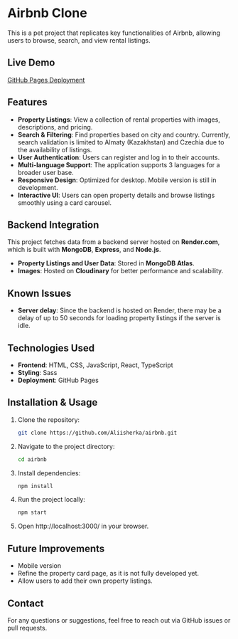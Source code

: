 # Airbnb Clone

This is a pet project that replicates key functionalities of Airbnb, allowing users to browse, search, and view rental listings.

## Live Demo  
[GitHub Pages Deployment](https://aliisherka.github.io/airbnb/)

## Features  
- **Property Listings**: View a collection of rental properties with images, descriptions, and pricing.  
- **Search & Filtering**: Find properties based on city and country. Currently, search validation is limited to Almaty (Kazakhstan) and Czechia due to the availability of listings.  
- **User Authentication**: Users can register and log in to their accounts.  
- **Multi-language Support**: The application supports 3 languages for a broader user base.  
- **Responsive Design**: Optimized for desktop. Mobile version is still in development.  
- **Interactive UI**: Users can open property details and browse listings smoothly using a card carousel.

## Backend Integration  
This project fetches data from a backend server hosted on **Render.com**, which is built with **MongoDB**, **Express**, and **Node.js**.  
- **Property Listings and User Data**: Stored in **MongoDB Atlas**.  
- **Images**: Hosted on **Cloudinary** for better performance and scalability.

## Known Issues  
- **Server delay**: Since the backend is hosted on Render, there may be a delay of up to 50 seconds for loading property listings if the server is idle.

## Technologies Used  
- **Frontend**: HTML, CSS, JavaScript, React, TypeScript  
- **Styling**: Sass  
- **Deployment**: GitHub Pages

## Installation & Usage  
1. Clone the repository:  
   ```sh  
   git clone https://github.com/Aliisherka/airbnb.git
   ```
2. Navigate to the project directory:  
   ```sh  
   cd airbnb
   ```
3. Install dependencies:
   ```sh
   npm install
   ```
4. Run the project locally:
   ```sh
   npm start
   ```
5.	Open http://localhost:3000/ in your browser.

## Future Improvements  
- Mobile version  
- Refine the property card page, as it is not fully developed yet.  
- Allow users to add their own property listings.

## Contact  
For any questions or suggestions, feel free to reach out via GitHub issues or pull requests.
